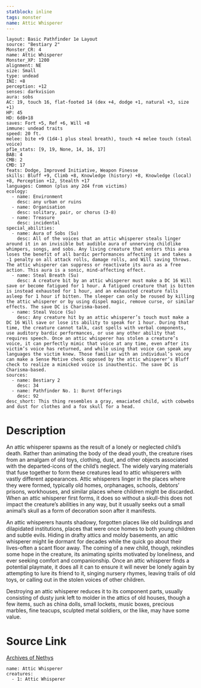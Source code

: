 ```yaml
---
statblock: inline
tags: monster
name: Attic Whisperer
---
```

```statblock
layout: Basic Pathfinder 1e Layout
source: "Bestiary 2"
Monster_CR: 4
name: Attic Whisperer
Monster_XP: 1200
alignment: NE
size: Small
type: undead
INI: +8
perception: +12
senses: darkvision
aura: sobs
AC: 19, touch 16, flat-footed 14 (dex +4, dodge +1, natural +3, size +1)
HP: 45
HD: 6d8+18
saves: Fort +5, Ref +6, Will +8
immune: undead traits
speed: 20 ft.
melee: bite +9 (1d4-1 plus steal breath), touch +4 melee touch (steal voice)
pf1e_stats: [9, 19, None, 14, 16, 17]
BAB: 4
CMB: 2
CMD: 17
feats: Dodge, Improved Initiative, Weapon Finesse
skills: Bluff +9, Climb +8, Knowledge (history) +8, Knowledge (local) +8, Perception +12, Stealth +17
languages: Common (plus any 2d4 from victims)
ecology:
  - name: Environment
    desc: any urban or ruins
  - name: Organisation
    desc: solitary, pair, or chorus (3-8)
  - name: Treasure
    desc: incidental
special_abilities:
  - name: Aura of Sobs (Su)
    desc: All of the voices that an attic whisperer steals linger around it in an invisible but audible aura of unnerving childlike whimpers, songs, and sobs. Any living creature that enters this area loses the benefit of all bardic performances affecting it and takes a -1 penalty on all attack rolls, damage rolls, and Will saving throws. The attic whisperer can suppress or reactivate its aura as a free action. This aura is a sonic, mind-affecting effect.
  - name: Steal Breath (Su)
    desc: A creature bit by an attic whisperer must make a DC 16 Will save or become fatigued for 1 hour. A fatigued creature that is bitten is instead exhausted for 1 hour, and an exhausted creature falls asleep for 1 hour if bitten. The sleeper can only be roused by killing the attic whisperer or by using dispel magic, remove curse, or similar effects. The save DC is Charisma-based.
  - name: Steal Voice (Su)
    desc: Any creature hit by an attic whisperer’s touch must make a DC 16 Will save or lose its ability to speak for 1 hour. During that time, the creature cannot talk, cast spells with verbal components, use auditory bardic performances, or use any other ability that requires speech. Once an attic whisperer has stolen a creature’s voice, it can perfectly mimic that voice at any time, even after its victim’s voice has returned, and while using that voice can speak any languages the victim knew. Those familiar with an individual’s voice can make a Sense Motive check opposed by the attic whisperer’s Bluff check to realize a mimicked voice is inauthentic. The save DC is Charisma-based.
sources:
  - name: Bestiary 2
    desc: 34
  - name: Pathfinder No. 1: Burnt Offerings
    desc: 92
desc_short: This thing resembles a gray, emaciated child, with cobwebs and dust for clothes and a fox skull for a head. 
```
# Description
An attic whisperer spawns as the result of a lonely or neglected child’s death. Rather than animating the body of the dead youth, the creature rises from an amalgam of old toys, clothing, dust, and other objects associated with the departed-icons of the child’s neglect. The widely varying materials that fuse together to form these creatures lead to attic whisperers with vastly different appearances. Attic whisperers linger in the places where they were formed, typically old homes, orphanages, schools, debtors’ prisons, workhouses, and similar places where children might be discarded. When an attic whisperer first forms, it does so without a skull-this does not impact the creature’s abilities in any way, but it usually seeks out a small animal’s skull as a form of decoration soon after it manifests. 

An attic whisperers haunts shadowy, forgotten places like old buildings and dilapidated institutions, places that were once homes to both young children and subtle evils. Hiding in drafty attics and moldy basements, an attic whisperer might lie dormant for decades while the quick go about their lives-often a scant floor away. The coming of a new child, though, rekindles some hope in the creature, its animating spirits motivated by loneliness, and ever seeking comfort and companionship. Once an attic whisperer finds a potential playmate, it does all it can to ensure it will never be lonely again by attempting to lure its friend to it, singing nursery rhymes, leaving trails of old toys, or calling out in the stolen voices of other children. 

Destroying an attic whisperer reduces it to its component parts, usually consisting of dusty junk left to molder in the attics of old houses, though a few items, such as china dolls, small lockets, music boxes, precious marbles, fine teacups, sculpted metal soldiers, or the like, may have some value.
# Source Link
[Archives of Nethys](https://aonprd.com/MonsterDisplay.aspx?ItemName=Attic%20Whisperer)
```encounter-table
name: Attic Whisperer
creatures:
  - 1: Attic Whisperer
```
